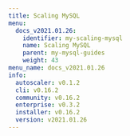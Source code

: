 ```yaml
---
title: Scaling MySQL
menu:
  docs_v2021.01.26:
    identifier: my-scaling-mysql
    name: Scaling MySQL
    parent: my-mysql-guides
    weight: 43
menu_name: docs_v2021.01.26
info:
  autoscaler: v0.1.2
  cli: v0.16.2
  community: v0.16.2
  enterprise: v0.3.2
  installer: v0.16.2
  version: v2021.01.26
---
```


